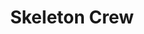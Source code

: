 ---
title: Skeleton Crew
poster: 'skeleton-crew.jpg'
description: Phylicia Rashad returns in the Broadway premiere in Dominique Morisseau's new play.
theater: Samuel J Friedman Theatre
original_preview: '2021-12-27'
original_opening: '2022-01-19'
preview: '2021-12-27'
opening: '2022-01-19'
tonyaward: false
criticspick: false
tags: 
  - Play
  - Broadway
  - Drama
trailer: 
website: 'https://www.manhattantheatreclub.com/shows/2021-22-season/skeleton-crew/'
tickets:
  - highlight: true
    type: digitalRush
    title: $30 Rush
    info: https://www.todaytix.com/nyc/shows/24217
  - highlight: false
    type: regular
    title: $59+ Tickets
    info: https://www.telecharge.com/Broadway/Skeleton-Crew/
---